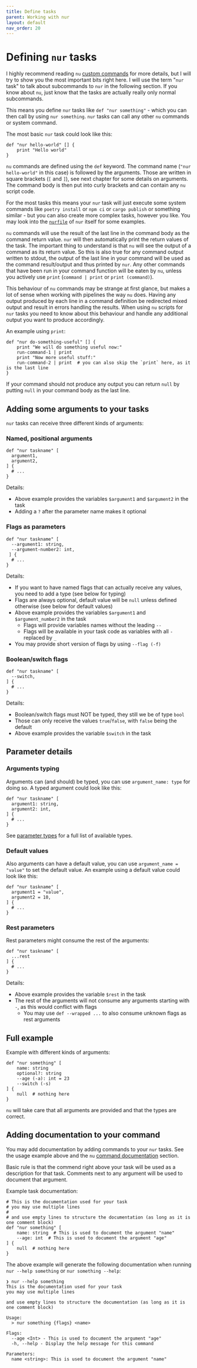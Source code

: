 ```yaml
---
title: Define tasks
parent: Working with nur
layout: default
nav_order: 20
---
```


# Defining `nur` tasks

I highly recommend reading `nu` [custom commands](https://www.nushell.sh/book/custom_commands.html) for more
details, but I will try to show you the most important bits right here. I will use the term "`nur` task" to
talk about subcommands to `nur` in the following section. If you know about `nu`, just know that the tasks
are actually really only normal subcommands.

This means you define `nur` tasks  like `def "nur something"` - which you can then call by using
`nur something`. `nur` tasks can call any other `nu` commands or system command.

The most basic `nur` task could look like this:
```shell
def "nur hello-world" [] {
    print "Hello world"
}
```

`nu` commands are defined using the `def` keyword. The command name (`"nur hello-world"` in this case)
is followed by the arguments. Those are written in square brackets (`[` and `]`), see next chapter for
some details on arguments. The command body is then put into curly brackets and can contain any `nu`
script code.

For the most tasks this means your `nur` task will just execute some system commands like `poetry install`
or `npm ci` or `cargo publish` or something similar - but you can also create more complex tasks,
however you like. You may look into the [`nurfile`](https://github.com/ddanier/nur/blob/main/nurfile) of
`nur` itself for some examples.

`nu` commands will use the result of the last line in the command body as the command return value. `nur`
will then automatically print the return values of the task. The important thing to understand is that `nu`
will see the output of a command as its return value. So this is also true for any command output
written to stdout, the output of the last line in your command will be used as the command result/output
and thus printed by `nur`. Any other commands that have been run in your command function
will be eaten by `nu`, unless you actively use `print` (`command | print` or `print (command)`).

This behaviour of `nu` commands may be strange at first glance, but makes a lot of sense when working
with pipelines the way `nu` does. Having any output produced by each line in a command definition be
redirected mixed output and result in errors handling the results. When using `nu` scripts for
`nur` tasks you need to know about this behaviour and handle any additional output you want to produce
accordingly.

An example using `print`:
```shell
def "nur do-something-useful" [] {
    print "We will do something useful now:"
    run-command-1 | print
    print "Now more useful stuff:"    
    run-command-2 | print  # you can also skip the `print` here, as it is the last line
}
```

If your command should not produce any output you can return `null` by putting `null` in your command body
as the last line.

## Adding some arguments to your tasks

`nur` tasks can receive three different kinds of arguments:

### Named, positional arguments

```shell
def "nur taskname" [
  argument1,
  argument2,
] {
  # ...
}
```

Details:

* Above example provides the variables `$argument1` and `$argument2` in the task
* Adding a `?` after the parameter name makes it optional

### Flags as parameters

```shell
def "nur taskname" [
  --argument1: string,
  --argument-number2: int,
 ] {
  # ...
}
```

Details:

* If you want to have named flags that can actually receive any values, you need to add a type
  (see below for typing)
* Flags are always optional, default value will be `null` unless defined otherwise
  (see below for default values)
* Above example provides the variables `$argument1` and `$argument_number2` in the task
  - Flags will provide variables names without the leading `--`
  - Flags will be available in your task code as variables with all `-` replaced by `_`
* You may provide short version of flags by using `--flag (-f)`

### Boolean/switch flags

```shell
def "nur taskname" [
  --switch,
] {
  # ...
}
```

Details:

* Boolean/switch flags must NOT be typed, they still we be of type `bool`
* Those can only receive the values `true`/`false`, with `false` being the default
* Above example provides the variable `$switch` in the task

## Parameter details

### Arguments typing

Arguments can (and should) be typed, you can use `argument_name: type` for doing so. A typed
argument could look like this:

```shell
def "nur taskname" [
  argument1: string,
  argument2: int,
] {
  # ...
}
```

See [parameter types](https://www.nushell.sh/book/custom_commands.html#parameter-types) for a full list of
available types.

### Default values

Also arguments can have a default value, you can use `argument_name = "value"` to set the default value.
An example using a default value could look like this:

```shell
def "nur taskname" [
  argument1 = "value",
  argument2 = 10,
] {
  # ...
}
```

### Rest parameters

Rest parameters might consume the rest of the arguments:

```shell
def "nur taskname" [
  ...rest
] {
  # ...
}
```

Details:

* Above example provides the variable `$rest` in the task
* The rest of the arguments will not consume any arguments starting with `-`, as this would conflict with flags
  - You may use `def --wrapped ...` to also consume unknown flags as rest arguments

## Full example

Example with different kinds of arguments:
```shell
def "nur something" [
    name: string
    optional?: string
    --age (-a): int = 23
    --switch (-s)
] {
    null  # nothing here
}
```

`nu` will take care that all arguments are provided and that the types are correct.

## Adding documentation to your command

You may add documentation by adding commands to your `nur` tasks. See the usage example above and
the `nu` [command documentation](https://www.nushell.sh/book/custom_commands.html#documenting-your-command) section.

Basic rule is that the commend right above your task will be used as a description for that task.
Comments next to any argument will be used to document that argument.

Example task documentation:
```shell
# This is the documentation used for your task
# you may use multiple lines
#
# and use empty lines to structure the documentation (as long as it is one comment block)
def "nur something" [
    name: string  # This is used to document the argument "name" 
    --age: int  # This is used to document the argument "age" 
] {
    null  # nothing here
}
```

The above example will generate the following documentation when running `nur --help something` or `nur something --help`:
```shell
❯ nur --help something
This is the documentation used for your task
you may use multiple lines

and use empty lines to structure the documentation (as long as it is one comment block)

Usage:
  > nur something {flags} <name>

Flags:
  --age <Int> - This is used to document the argument "age"
  -h, --help - Display the help message for this command

Parameters:
  name <string>: This is used to document the argument "name"
```
